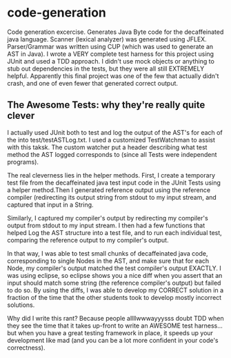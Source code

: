 code-generation
===============

Code generation excercise. Generates Java Byte code for the decaffeinated java language. Scanner (lexical analyzer) was generated using JFLEX. Parser/Grammar was written using CUP (which was used to generate an AST in Java). I wrote a VERY complete test harness for this project using JUnit and used a TDD approach. I didn't use mock objects or anything to stub out dependencies in the tests, but they were all still EXTREMELY helpful. Apparently this final project was one of the few that actually didn't crash, and one of even fewer that generated correct output.

The Awesome Tests: why they're really quite clever
------------------------------------
I actually used JUnit both to test and log the output of the AST's for each of the into test/testASTLog.txt.
I used a customized TestWatchman to assist with this taksk. The custom watcher put a header describing what test method the AST logged corresponds to (since all Tests were independent programs).

The real cleverness lies in the helper methods. 
First, I create a temporary test file from the decaffeinated java test input code in the JUnit Tests using a helper method.Then I generated reference output using the reference compiler (redirecting its output string from stdout to my input stream, and captured that input in a String. 

Similarly, I captured my compiler's output by redirecting my compiler's output from stdout to my input stream.
I then had a few functions that helped Log the AST structure into a test file, 
and to run each individual test, comparing the reference output to my compiler's output.

In that way, I was able to test small chunks of decaffeinated java code, corresponding to single Nodes in the AST,
and make sure that for each Node, my compiler's output matched the test compiler's output EXACTLY.
I was using eclipse, so eclipse shows you a nice diff when you assert that an input should match some string (the reference compiler's output) but failed to do so. By using the diffs, I was able to develop my CORRECT solution in a fraction of the time that the other students took to develop mostly incorrect solutions.

Why did I write this rant? Because people allllwwwayyysss doubt TDD when they see the time that it takes up-front to write an AWESOME test harness... but when you have a great testing framework in place, it speeds up your development like mad (and you can be a lot more confident in your code's correctness).
